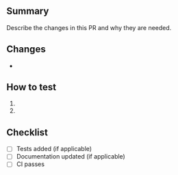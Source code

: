 ## Summary

Describe the changes in this PR and why they are needed.

## Changes
- 

## How to test

1. 
2. 

## Checklist
- [ ] Tests added (if applicable)
- [ ] Documentation updated (if applicable)
- [ ] CI passes
